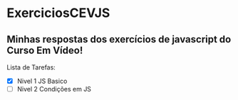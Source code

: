 # ExerciciosCEVJS #
## Minhas respostas dos exercícios de javascript do Curso Em Vídeo! ##
 
Lista de Tarefas:
- [x] Nivel 1 JS Basico
- [ ] Nivel 2 Condições em JS

